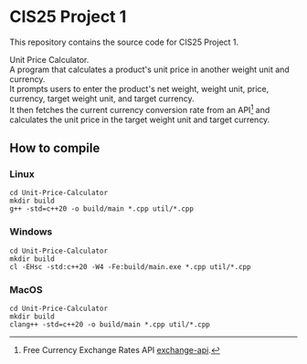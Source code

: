 # CIS25 Project 1

This repository contains the source code for CIS25 Project 1.

Unit Price Calculator.  
A program that calculates a product's unit price in another weight unit and currency.  
It prompts users to enter the product's net weight, weight unit, price, currency, target weight unit, and target currency.  
It then fetches the current currency conversion rate from an API[^1] and calculates the unit price in the target weight unit and target currency.

## How to compile
### Linux
```
cd Unit-Price-Calculator
mkdir build
g++ -std=c++20 -o build/main *.cpp util/*.cpp
```
### Windows
```
cd Unit-Price-Calculator
mkdir build
cl -EHsc -std:c++20 -W4 -Fe:build/main.exe *.cpp util/*.cpp
```
### MacOS
```
cd Unit-Price-Calculator
mkdir build
clang++ -std=c++20 -o build/main *.cpp util/*.cpp
```

[^1]: Free Currency Exchange Rates API [exchange-api](https://github.com/fawazahmed0/exchange-api).